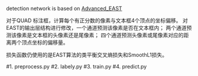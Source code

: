 detection network is based on
 [Advanced_EAST](https://github.com/huoyijie/AdvancedEAST)

对于QUAD 标注框，计算每个有正分数的像素与文本框4个顶点的坐标偏移。
对EAST的输出层结构进行修改，一个通道预测该像素是否在文本框内；
两个通道预测该像素是文本框的头像素还是尾像素；
四个通道预测头像素或尾像素对应的距离两个顶点坐标的偏移量。

 损失函数仍使用的是EAST算法的类平衡交叉熵损失和SmoothL1损失。


#1. preprocess.py
#2. labely.py
#3. train.py
#4. predict.py


